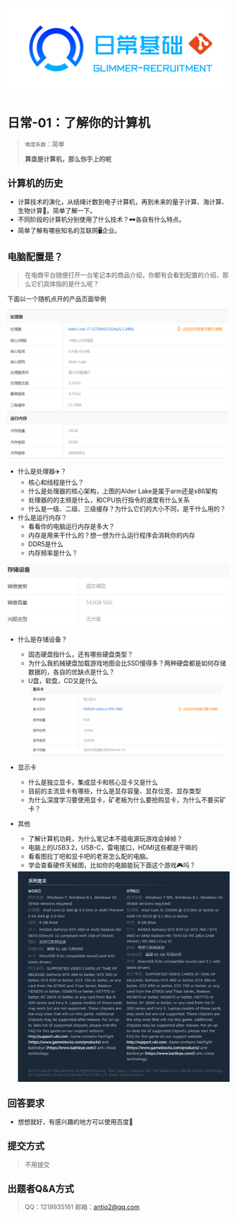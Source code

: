 
![](image/daily.png)

# 日常-01：了解你的计算机

> `难度系数`：简单
>
> **算盘是计算机，那么你手上的呢**

## 计算机的历史
- 计算技术的演化，从结绳计数到电子计算机，再到未来的量子计算、海计算、生物计算🤗。简单了解一下。
- 不同阶段的计算机分别使用了什么技术？🕶️各自有什么特点。
- 简单了解有哪些知名的互联网🖥️企业。


## 电脑配置是？

> 在电商平台随便打开一台笔记本的商品介绍，你都有会看到配置的介绍，那么它们具体指的是什么呢？

 下面以一个随机点开的产品页面举例

![1](image/D1-1.png)


- 什么是处理器✈️？
	- 核心和线程是什么？
	- 什么是处理器的核心架构，上图的Alder Lake是属于arm还是x86架构
	- 处理器的的主频是什么，和CPU执行指令的速度有什么关系
	- 什么是一级、二级、三级缓存？为什么它们的大小不同，是干什么用的？
- 什么是运行内存？
  - 看看你的电脑运行内存是多大？
  - 内存是用来干什么的？想一想为什么运行程序会消耗你的内存
  - DDR5是什么
  - 内存频率是什么？

<img src="image/D1-2.png" style="zoom:67%;" />

- 什么是存储设备？

  - 固态硬盘指什么，还有哪些硬盘类型？
  - 为什么我机械硬盘加载游戏地图会比SSD慢得多？两种硬盘都是如何存储数据的，各自的优缺点是什么？
  - U盘，软盘，CD又是什么
  ![](image/o_220628141212_1-3.png)



- 显示卡

  - 什么是独立显卡，集成显卡和核心显卡又是什么
  - 目前的主流显卡有哪些，什么是显存容量、显存位宽、显存类型
  - 为什么深度学习要使用显卡，矿老板为什么要抢购显卡，为什么不要买矿卡？

- 其他

  - 了解计算机功耗，为什么笔记本不插电源玩游戏会掉帧？
  - 电脑上的USB3.2，USB-C，雷电接口，HDMI这些都是干嘛的
  - 看看图拉丁吧和显卡吧的老哥怎么配的电脑。
  - 学会查看硬件天梯图，比如你的电脑能玩下面这个游戏🎮吗？
  
  <img src="image/o_220628141220_1-4.png" style="zoom: 67%;" />

## 回答要求

- 想想就好，有感兴趣的地方可以使用百度🔎

## 提交方式
> 不用提交

## 出题者Q&A方式

> QQ：1219935161
> 邮箱：antio2@qq.com